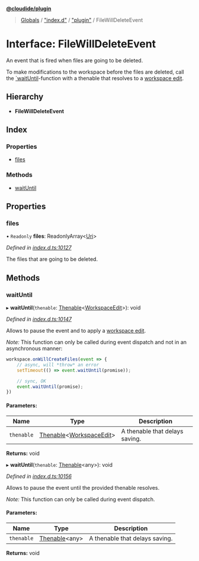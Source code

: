 **[@cloudide/plugin](../README.md)**

> [Globals](../README.md) / ["index.d"](../modules/_index_d_.md) / ["plugin"](../modules/_index_d_._plugin_.md) / FileWillDeleteEvent

# Interface: FileWillDeleteEvent

An event that is fired when files are going to be deleted.

To make modifications to the workspace before the files are deleted,
call the [`waitUntil](#FileWillCreateEvent.waitUntil)-function with a
thenable that resolves to a [workspace edit](#WorkspaceEdit).

## Hierarchy

* **FileWillDeleteEvent**

## Index

### Properties

* [files](_index_d_._plugin_.filewilldeleteevent.md#files)

### Methods

* [waitUntil](_index_d_._plugin_.filewilldeleteevent.md#waituntil)

## Properties

### files

• `Readonly` **files**: ReadonlyArray\<[Uri](../classes/_index_d_._plugin_.uri.md)>

*Defined in [index.d.ts:10127](https://github.com/shuyaqian/cloudide-plugin-api/blob/57a3a2a/index.d.ts#L10127)*

The files that are going to be deleted.

## Methods

### waitUntil

▸ **waitUntil**(`thenable`: [Thenable](_index_d_.thenable.md)\<[WorkspaceEdit](../classes/_index_d_._plugin_.workspaceedit.md)>): void

*Defined in [index.d.ts:10147](https://github.com/shuyaqian/cloudide-plugin-api/blob/57a3a2a/index.d.ts#L10147)*

Allows to pause the event and to apply a [workspace edit](#WorkspaceEdit).

*Note:* This function can only be called during event dispatch and not
in an asynchronous manner:

```ts
workspace.onWillCreateFiles(event => {
	// async, will *throw* an error
	setTimeout(() => event.waitUntil(promise));

	// sync, OK
	event.waitUntil(promise);
})
```

#### Parameters:

Name | Type | Description |
------ | ------ | ------ |
`thenable` | [Thenable](_index_d_.thenable.md)\<[WorkspaceEdit](../classes/_index_d_._plugin_.workspaceedit.md)> | A thenable that delays saving.  |

**Returns:** void

▸ **waitUntil**(`thenable`: [Thenable](_index_d_.thenable.md)\<any>): void

*Defined in [index.d.ts:10156](https://github.com/shuyaqian/cloudide-plugin-api/blob/57a3a2a/index.d.ts#L10156)*

Allows to pause the event until the provided thenable resolves.

*Note:* This function can only be called during event dispatch.

#### Parameters:

Name | Type | Description |
------ | ------ | ------ |
`thenable` | [Thenable](_index_d_.thenable.md)\<any> | A thenable that delays saving.  |

**Returns:** void
